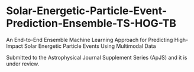 # Solar-Energetic-Particle-Event-Prediction-Ensemble-TS-HOG-TB
An End-to-End Ensemble Machine Learning Approach for Predicting High-Impact Solar Energetic Particle Events Using Multimodal Data

Submitted to the Astrophysical Journal Supplement Series (ApJS) and it is under review. 
